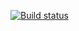 [![Build status](https://ci.appveyor.com/api/projects/status/8kbgfoicy1mkcsta?svg=true)](https://ci.appveyor.com/project/TataGerasina/cardwithdelivery)
